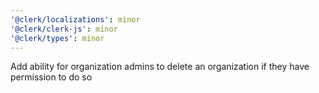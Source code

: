 ```yaml
---
'@clerk/localizations': minor
'@clerk/clerk-js': minor
'@clerk/types': minor
---
```


Add ability for organization admins to delete an organization if they have permission to do so

